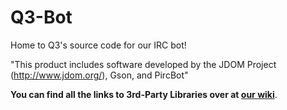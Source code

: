 # Q3-Bot

Home to Q3's source code for our IRC bot!

"This product includes software developed by the
      JDOM Project (http://www.jdom.org/), Gson, and PircBot"
      
**You can find all the links to 3rd-Party Libraries over at [our wiki](https://github.com/QubedQ3/Q3-Bot/wiki/3rd-Party-Libraries)**.
